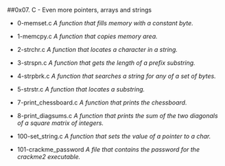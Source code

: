 ##0x07. C - Even more pointers, arrays and strings



- 0-memset.c *A function that fills memory with a constant byte.*



- 1-memcpy.c *A function that copies memory area.*



- 2-strchr.c *A function that locates a character in a string.*



- 3-strspn.c  *A function that gets the length of a prefix substring.*



- 4-strpbrk.c *A function that searches a string for any of a set of bytes.*



- 5-strstr.c *A function that locates a substring.*



- 7-print_chessboard.c *A function that prints the chessboard.*



- 8-print_diagsums.c *A function that prints the sum of the two diagonals of a square matrix of integers.*



- 100-set_string.c *A function that sets the value of a pointer to a char.*



- 101-crackme_password *A file that contains the password for the crackme2 executable.*
